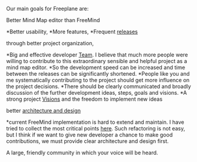 <!-- toc -->

Our main goals for Freeplane are: 

Better Mind Map editor than FreeMind 

*Better usability, 
*More features, 
*Frequent [releases](Release_cycle.md)

through better project organization, 

*Big and effective developer [Team](Team.md). I believe that much more people were willing to contribute to this extraordinary sensible and helpful project as a mind map editor. 
*So the development speed can be increased and time between the releases can be significantly shortened. 
*People like you and me systematically contributing to the project should get more influence on the project decisions. 
*There should be clearly communicated and broadly discussion of the further development ideas, steps, goals and visions. 
*A strong project [Visions](Visions.md) and the freedom to implement new ideas

better [architecture and design](Architecture.md) 

*current FreeMind implementation is hard to extend and maintain. I have tried to collect the most critical points [here](http://freemind.sourceforge.net/wiki/index.php/Freemind_refactoring_plan). Such refactoring is not easy, but I think if we want to give new developer a chance to make good contributions, we must provide clear architecture and design first.

A large, friendly community in which your voice will be heard. 

<!-- ({Category:Community}) -->

